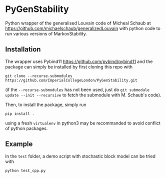 # PyGenStability
Python wrapper of the generalised Louvain code of Micheal Schaub at https://github.com/michaelschaub/generalizedLouvain with python code to run various versions of MarkovStability. 

Installation
-------------

The wrapper uses Pybind11 https://github.com/pybind/pybind11 and the package can simply be installed by first cloning this repo with

```
git clone --recurse-submodules https://github.com/ImperialCollegeLondon/PyGenStability.git
```

(if the `--recurse-submodules` has not been used, just do `git submodule update --init --recursive` to fetch the submodule with M. Schaub's code). 

Then, to install the package, simply run
```
pip install . 
```
using a fresh `virtualenv` in python3 may be recommanded to avoid conflict of python packages. 

Example
-------

In the `test` folder, a demo script with stochastic block model can be tried with 

```
python test_cpp.py
```



